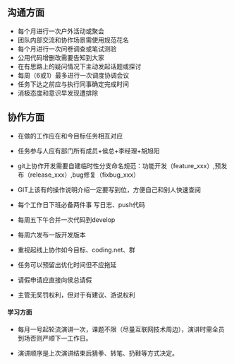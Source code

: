 ## 沟通方面

* 每个月进行一次户外活动或聚会
* 团队内部交流和协作场景需使用规范花名
* 每个月进行一次问卷调查或笔试测验
* 公用代码增删改需要告知到大家
* 在有思路上的疑问情况下主动发起话题或探讨
* 每周（6或1）最多进行一次调度协调会议
* 任务下达之前应与执行同事确定完成时间
* 消极态度和意识早发现遭排除


## 协作方面

* 在做的工作应在和今目标任务相互对应

* 任务参与人应有部门所有成员+侯总+李经理+胡旭阳

* git上协作开发需要自建临时性分支命名规范：功能开发（feature_xxx）,预发布（release_xxx）,bug修复（fixbug_xxx）

* GIT上该有的操作说明介绍一定要写到位，方便自己和别人快速查阅

* 每个工作日下班必备两件事 写日志、push代码

* 每周五下午合并一次代码到develop

* 每周六发布一版开发版本

* 重视起线上协作如今目标、coding.net、群

* 任务可以预留出优化时间但不应拖延

* 请假申请应直接向侯总请假

* 主管无奖罚权利，但对于有建议、游说权利


#### 学习方面

* 每月一号起轮流演讲一次，课题不限（尽量互联网技术周边），演讲时需全员到场否则严顺下一工作日。

* 演讲顺序是上次演讲结束后猜拳、转笔、扔鞋等方式决定。
